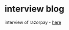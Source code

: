 # interview blog
interview of razorpay - <a href="https://dev.to/anuraghazra/my-frontend-interview-experience-at-razorpay-29bo">here</a>
